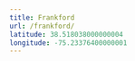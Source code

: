 ```yaml
---
title: Frankford
url: /frankford/
latitude: 38.518038000000004
longitude: -75.23376400000001
---
```

